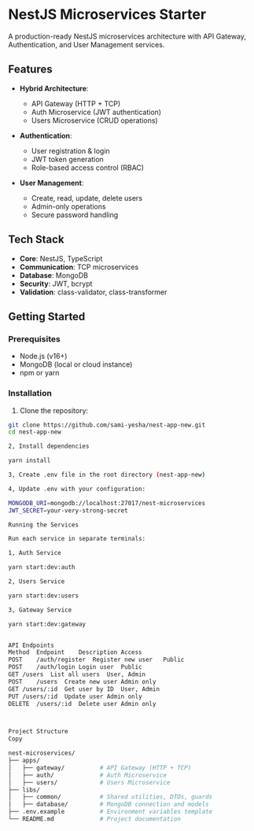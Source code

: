 # NestJS Microservices Starter

A production-ready NestJS microservices architecture with API Gateway, Authentication, and User Management services.

## Features

- **Hybrid Architecture**:
  - API Gateway (HTTP + TCP)
  - Auth Microservice (JWT authentication)
  - Users Microservice (CRUD operations)

- **Authentication**:
  - User registration & login
  - JWT token generation
  - Role-based access control (RBAC)

- **User Management**:
  - Create, read, update, delete users
  - Admin-only operations
  - Secure password handling

## Tech Stack

- **Core**: NestJS, TypeScript
- **Communication**: TCP microservices
- **Database**: MongoDB
- **Security**: JWT, bcrypt
- **Validation**: class-validator, class-transformer

## Getting Started

### Prerequisites

- Node.js (v16+)
- MongoDB (local or cloud instance)
- npm or yarn

### Installation

1. Clone the repository:
```bash
git clone https://github.com/sami-yesha/nest-app-new.git
cd nest-app-new

2, Install dependencies

yarn install

3, Create .env file in the root directory (nest-app-new)

4, Update .env with your configuration:

MONGODB_URI=mongodb://localhost:27017/nest-microservices
JWT_SECRET=your-very-strong-secret

Running the Services

Run each service in separate terminals:

1, Auth Service

yarn start:dev:auth

2, Users Service

yarn start:dev:users

3, Gateway Service

yarn start:dev:gateway


API Endpoints
Method	Endpoint	Description	Access
POST	/auth/register	Register new user	Public
POST	/auth/login	Login user	Public
GET	/users	List all users	User, Admin
POST	/users	Create new user	Admin only
GET	/users/:id	Get user by ID	User, Admin
PUT	/users/:id	Update user	Admin only
DELETE	/users/:id	Delete user	Admin only



Project Structure
Copy

nest-microservices/
├── apps/
│   ├── gateway/          # API Gateway (HTTP + TCP)
│   ├── auth/             # Auth Microservice
│   ├── users/            # Users Microservice
├── libs/
│   ├── common/           # Shared utilities, DTOs, guards
│   ├── database/         # MongoDB connection and models
├── .env.example          # Environment variables template
└── README.md             # Project documentation